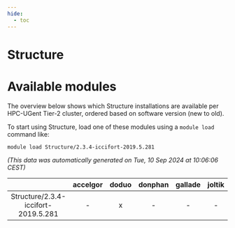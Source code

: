 ```yaml
---
hide:
  - toc
---
```


Structure
=========

# Available modules


The overview below shows which Structure installations are available per HPC-UGent Tier-2 cluster, ordered based on software version (new to old).

To start using Structure, load one of these modules using a `module load` command like:

```shell
module load Structure/2.3.4-iccifort-2019.5.281
```

*(This data was automatically generated on Tue, 10 Sep 2024 at 10:06:06 CEST)*  

| |accelgor|doduo|donphan|gallade|joltik|shinx|skitty|
| :---: | :---: | :---: | :---: | :---: | :---: | :---: | :---: |
|Structure/2.3.4-iccifort-2019.5.281|-|x|-|-|-|-|-|
